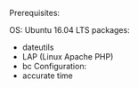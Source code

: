 Prerequisites:

OS: Ubuntu 16.04 LTS
packages:
 - dateutils
 - LAP (Linux Apache PHP)
 - bc
Configuration:
 - accurate time

